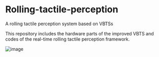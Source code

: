# Rolling-tactile-perception
A rolling tactile perception system based on VBTSs

This repository includes the hardware parts of the improved VBTS and codes of the real-time rolling tactile perception framework.

![image](https://github.com/Lintao-X/Rolling-tactile-perception/blob/main/Rolling%20tactile%20perception.gif)
